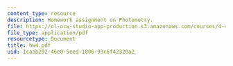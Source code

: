 ```yaml
---
content_type: resource
description: Homework assignment on Photometry.
file: https://ol-ocw-studio-app-production.s3.amazonaws.com/courses/4-401-introduction-to-building-technology-spring-2006/1caab29246e05eed180693c6f42320a2_hw4.pdf
file_type: application/pdf
resourcetype: Document
title: hw4.pdf
uid: 1caab292-46e0-5eed-1806-93c6f42320a2
---
```

